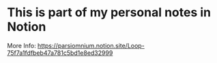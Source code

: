 # This is part of my personal notes in Notion
More Info: https://parsiomnium.notion.site/Loop-75f7a1fdfbeb47a781c5bd1e8ed32999